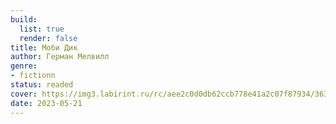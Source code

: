 ```yaml
---
build:
  list: true
  render: false
title: Моби Дик
author: Герман Мелвилл
genre:
- fictionn
status: readed
cover: https://img3.labirint.ru/rc/aee2c0d0db62ccb778e41a2c07f87934/363x561q80/books52/518121/cover.jpg?1667895904
date: 2023-05-21
---
```


